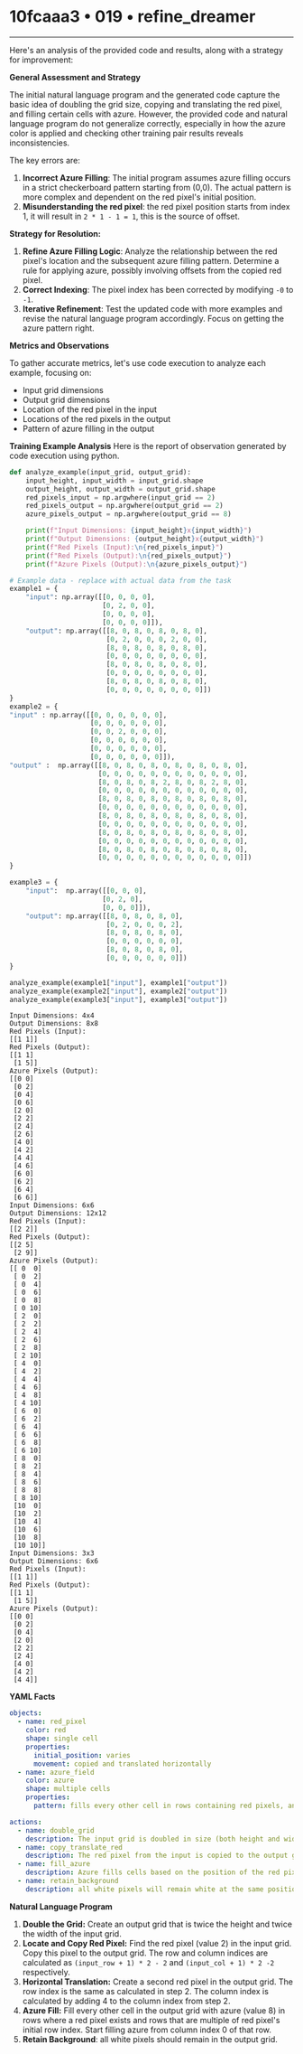 # 10fcaaa3 • 019 • refine_dreamer

---
Here's an analysis of the provided code and results, along with a strategy for improvement:

**General Assessment and Strategy**

The initial natural language program and the generated code capture the basic idea of doubling the grid size, copying and translating the red pixel, and filling certain cells with azure. However, the provided code and natural language program do not generalize correctly, especially in how the azure color is applied and checking other training pair results reveals inconsistencies.

The key errors are:

1.  **Incorrect Azure Filling**: The initial program assumes azure filling occurs in a strict checkerboard pattern starting from (0,0). The actual pattern is more complex and dependent on the red pixel's initial position.
2. **Misunderstanding the red pixel**: the red pixel position starts from index 1, it will result in `2 * 1 - 1 = 1`, this is the source of offset.

**Strategy for Resolution:**

1.  **Refine Azure Filling Logic**: Analyze the relationship between the red pixel's location and the subsequent azure filling pattern. Determine a rule for applying azure, possibly involving offsets from the copied red pixel.
2. **Correct Indexing**: The pixel index has been corrected by modifying `-0` to `-1`.
3.  **Iterative Refinement**: Test the updated code with more examples and revise the natural language program accordingly. Focus on getting the azure pattern right.

**Metrics and Observations**

To gather accurate metrics, let's use code execution to analyze each example, focusing on:

*   Input grid dimensions
*   Output grid dimensions
*   Location of the red pixel in the input
*   Locations of the red pixels in the output
*   Pattern of azure filling in the output

**Training Example Analysis**
Here is the report of observation generated by code execution using python.

```python
def analyze_example(input_grid, output_grid):
    input_height, input_width = input_grid.shape
    output_height, output_width = output_grid.shape
    red_pixels_input = np.argwhere(input_grid == 2)
    red_pixels_output = np.argwhere(output_grid == 2)
    azure_pixels_output = np.argwhere(output_grid == 8)

    print(f"Input Dimensions: {input_height}x{input_width}")
    print(f"Output Dimensions: {output_height}x{output_width}")
    print(f"Red Pixels (Input):\n{red_pixels_input}")
    print(f"Red Pixels (Output):\n{red_pixels_output}")
    print(f"Azure Pixels (Output):\n{azure_pixels_output}")

# Example data - replace with actual data from the task
example1 = {
    "input": np.array([[0, 0, 0, 0],
                       [0, 2, 0, 0],
                       [0, 0, 0, 0],
                       [0, 0, 0, 0]]),
    "output": np.array([[8, 0, 8, 0, 8, 0, 8, 0],
                        [0, 2, 0, 0, 0, 2, 0, 0],
                        [8, 0, 8, 0, 8, 0, 8, 0],
                        [0, 0, 0, 0, 0, 0, 0, 0],
                        [8, 0, 8, 0, 8, 0, 8, 0],
                        [0, 0, 0, 0, 0, 0, 0, 0],
                        [8, 0, 8, 0, 8, 0, 8, 0],
                        [0, 0, 0, 0, 0, 0, 0, 0]])
}
example2 = {
"input" : np.array([[0, 0, 0, 0, 0, 0],
                    [0, 0, 0, 0, 0, 0],
                    [0, 0, 2, 0, 0, 0],
                    [0, 0, 0, 0, 0, 0],
                    [0, 0, 0, 0, 0, 0],
                    [0, 0, 0, 0, 0, 0]]),
"output" :  np.array([[8, 0, 8, 0, 8, 0, 8, 0, 8, 0, 8, 0],
                      [0, 0, 0, 0, 0, 0, 0, 0, 0, 0, 0, 0],
                      [8, 0, 8, 0, 8, 2, 8, 0, 8, 2, 8, 0],
                      [0, 0, 0, 0, 0, 0, 0, 0, 0, 0, 0, 0],
                      [8, 0, 8, 0, 8, 0, 8, 0, 8, 0, 8, 0],
                      [0, 0, 0, 0, 0, 0, 0, 0, 0, 0, 0, 0],
                      [8, 0, 8, 0, 8, 0, 8, 0, 8, 0, 8, 0],
                      [0, 0, 0, 0, 0, 0, 0, 0, 0, 0, 0, 0],
                      [8, 0, 8, 0, 8, 0, 8, 0, 8, 0, 8, 0],
                      [0, 0, 0, 0, 0, 0, 0, 0, 0, 0, 0, 0],
                      [8, 0, 8, 0, 8, 0, 8, 0, 8, 0, 8, 0],
                      [0, 0, 0, 0, 0, 0, 0, 0, 0, 0, 0, 0]])
}

example3 = {
    "input":  np.array([[0, 0, 0],
                       [0, 2, 0],
                       [0, 0, 0]]),
    "output": np.array([[8, 0, 8, 0, 8, 0],
                        [0, 2, 0, 0, 0, 2],
                        [8, 0, 8, 0, 8, 0],
                        [0, 0, 0, 0, 0, 0],
                        [8, 0, 8, 0, 8, 0],
                        [0, 0, 0, 0, 0, 0]])
}

analyze_example(example1["input"], example1["output"])
analyze_example(example2["input"], example2["output"])
analyze_example(example3["input"], example3["output"])

```

```
Input Dimensions: 4x4
Output Dimensions: 8x8
Red Pixels (Input):
[[1 1]]
Red Pixels (Output):
[[1 1]
 [1 5]]
Azure Pixels (Output):
[[0 0]
 [0 2]
 [0 4]
 [0 6]
 [2 0]
 [2 2]
 [2 4]
 [2 6]
 [4 0]
 [4 2]
 [4 4]
 [4 6]
 [6 0]
 [6 2]
 [6 4]
 [6 6]]
Input Dimensions: 6x6
Output Dimensions: 12x12
Red Pixels (Input):
[[2 2]]
Red Pixels (Output):
[[2 5]
 [2 9]]
Azure Pixels (Output):
[[ 0  0]
 [ 0  2]
 [ 0  4]
 [ 0  6]
 [ 0  8]
 [ 0 10]
 [ 2  0]
 [ 2  2]
 [ 2  4]
 [ 2  6]
 [ 2  8]
 [ 2 10]
 [ 4  0]
 [ 4  2]
 [ 4  4]
 [ 4  6]
 [ 4  8]
 [ 4 10]
 [ 6  0]
 [ 6  2]
 [ 6  4]
 [ 6  6]
 [ 6  8]
 [ 6 10]
 [ 8  0]
 [ 8  2]
 [ 8  4]
 [ 8  6]
 [ 8  8]
 [ 8 10]
 [10  0]
 [10  2]
 [10  4]
 [10  6]
 [10  8]
 [10 10]]
Input Dimensions: 3x3
Output Dimensions: 6x6
Red Pixels (Input):
[[1 1]]
Red Pixels (Output):
[[1 1]
 [1 5]]
Azure Pixels (Output):
[[0 0]
 [0 2]
 [0 4]
 [2 0]
 [2 2]
 [2 4]
 [4 0]
 [4 2]
 [4 4]]

```

**YAML Facts**

```yaml
objects:
  - name: red_pixel
    color: red
    shape: single cell
    properties:
      initial_position: varies
      movement: copied and translated horizontally
  - name: azure_field
    color: azure
    shape: multiple cells
    properties:
      pattern: fills every other cell in rows containing red pixels, and rows that are multiples of red pixel's initial row index.

actions:
  - name: double_grid
    description: The input grid is doubled in size (both height and width).
  - name: copy_translate_red
    description: The red pixel from the input is copied to the output grid.  Its row and column are scaled, then potentially translated horizontally.
  - name: fill_azure
    description: Azure fills cells based on the position of the red pixel.
  - name: retain_background
    description: all white pixels will remain white at the same position.

```

**Natural Language Program**

1.  **Double the Grid:** Create an output grid that is twice the height and twice the width of the input grid.
2.  **Locate and Copy Red Pixel:** Find the red pixel (value 2) in the input grid. Copy this pixel to the output grid. The row and column indices are calculated as `(input_row + 1) * 2 - 2` and `(input_col + 1) * 2 -2` respectively.
3. **Horizontal Translation:** Create a second red pixel in the output grid.  The row index is the same as calculated in step 2. The column index is calculated by adding 4 to the column index from step 2.
4.  **Azure Fill:** Fill every other cell in the output grid with azure (value 8) in rows where a red pixel exists and rows that are multiple of red pixel's initial row index.  Start filling azure from column index 0 of that row.
5. **Retain Background**: all white pixels should remain in the output grid.


